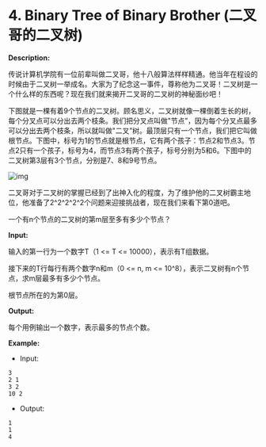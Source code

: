 # 4. Binary Tree of Binary Brother (二叉哥的二叉树) 

**Description:**

传说计算机学院有一位前辈叫做二叉哥，他十八般算法样样精通。他当年在程设的时候由于二叉树一举成名。大家为了纪念这一事件，尊称他为二叉哥！二叉树是一个什么样的东西呢？现在我们就来揭开二叉哥的二叉树的神秘面纱吧！

下图就是一棵有着9个节点的二叉树。顾名思义，二叉树就像一棵倒着生长的树，每个分叉点可以分出去两个枝条。我们把分叉点叫做"节点”，因为每个分叉点最多可以分出去两个枝条，所以就叫做"二叉”树。最顶层只有一个节点，我们把它叫做根节点。下图中，标号为1的节点就是根节点，它有两个孩子：节点2和节点3。节点2只有一个孩子，标号为4，而节点3有两个孩子，标号分别为5和6。下图中的二叉树第3层有3个节点，分别是7、8和9号节点。

![img](http://lexue.bit.edu.cn/pluginfile.php/212392/mod_programming/intro/2.png)

二叉哥对于二叉树的掌握已经到了出神入化的程度，为了维护他的二叉树霸主地位，他准备了2^2^2^2^2个问题来迎接挑战者，现在我们来看下第0道吧。

一个有n个节点的二叉树的第m层至多有多少个节点？

**Input:**

输入的第一行为一个数字T（1 <= T <= 10000），表示有T组数据。

接下来的T行每行有两个数字n和m（0 <= n, m <= 10^8），表示二叉树有n个节点，求m层最多有多少个节点。

根节点所在的为第0层。

**Output:**

每个用例输出一个数字，表示最多的节点个数。

**Example:**

- Input:

```
3
2 1
3 2
10 2
```

- Output:

```
1
1
4
```

